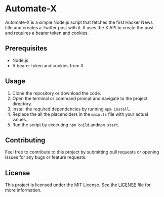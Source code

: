 # Automate-X

Automate-X is a simple Node.js script that fetches the first Hacker News title and creates a Twitter post with it. It uses the X API to create the post and requires a bearer token and cookies.

## Prerequisites

- Node.js
- A bearer token and cookies from X

## Usage

1. Clone the repository or download the code.
2. Open the terminal or command prompt and navigate to the project directory.
3. Install the required dependencies by running `npm install`.
4. Replace the all the placeholders in the `main.ts` file with your actual values.
5. Run the script by executing `npm build` and`npm start`.

## Contributing

Feel free to contribute to this project by submitting pull requests or opening issues for any bugs or feature requests.

## License

This project is licensed under the MIT License. See the [LICENSE](LICENSE) file for more information.
